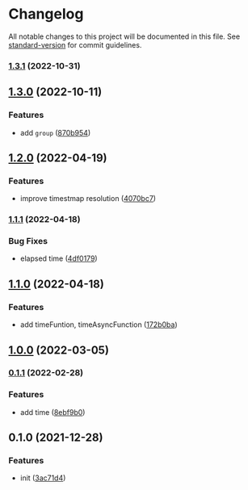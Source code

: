 # Changelog

All notable changes to this project will be documented in this file. See [standard-version](https://github.com/conventional-changelog/standard-version) for commit guidelines.

### [1.3.1](https://github.com/BlackGlory/log/compare/v1.3.0...v1.3.1) (2022-10-31)

## [1.3.0](https://github.com/BlackGlory/log/compare/v1.2.0...v1.3.0) (2022-10-11)


### Features

* add `group` ([870b954](https://github.com/BlackGlory/log/commit/870b954d00ff3cdc21f09630779e061da383cd9c))

## [1.2.0](https://github.com/BlackGlory/log/compare/v1.1.1...v1.2.0) (2022-04-19)


### Features

* improve timestmap resolution ([4070bc7](https://github.com/BlackGlory/log/commit/4070bc7eebc23becffadb80c465cc319b23c771a))

### [1.1.1](https://github.com/BlackGlory/log/compare/v1.1.0...v1.1.1) (2022-04-18)


### Bug Fixes

* elapsed time ([4df0179](https://github.com/BlackGlory/log/commit/4df01797e5e20bf986b1a9a3357d85344c4194ba))

## [1.1.0](https://github.com/BlackGlory/log/compare/v1.0.0...v1.1.0) (2022-04-18)


### Features

* add timeFuntion, timeAsyncFunction ([172b0ba](https://github.com/BlackGlory/log/commit/172b0ba7837ea09eb5f9fe1287e3e8d27cce73fd))

## [1.0.0](https://github.com/BlackGlory/log/compare/v0.1.1...v1.0.0) (2022-03-05)

### [0.1.1](https://github.com/BlackGlory/log/compare/v0.1.0...v0.1.1) (2022-02-28)


### Features

* add time ([8ebf9b0](https://github.com/BlackGlory/log/commit/8ebf9b0e103734c9c6124d1e638887fbf1dc1c7d))

## 0.1.0 (2021-12-28)


### Features

* init ([3ac71d4](https://github.com/BlackGlory/log/commit/3ac71d4ac5d3999414e785e318a26a851cb5cc3a))
